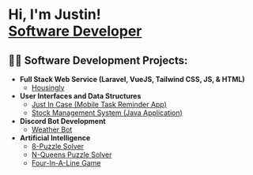 <h1>Hi, I'm Justin! <br/><a href="https://github.com/justintho">Software Developer</a></h1>

<h2>👨‍💻 Software Development Projects:</h2>

- <b>Full Stack Web Service (Laravel, VueJS, Tailwind CSS, JS, & HTML)</b>
  - [Housingly](https://github.com/justintho/housingly)
- <b>User Interfaces and Data Structures</b>
  - [Just In Case (Mobile Task Reminder App)](https://github.com/justintho/just_in_case_app)
  - [Stock Management System (Java Application)](https://github.com/justintho/stock-management-system)
- <b>Discord Bot Development</b>
  - [Weather Bot](https://github.com/justintho)
- <b>Artificial Intelligence</b>
  - [8-Puzzle Solver](https://github.com/justintho)
  - [N-Queens Puzzle Solver](https://github.com/justintho)
  - [Four-In-A-Line Game](https://github.com/justintho)
